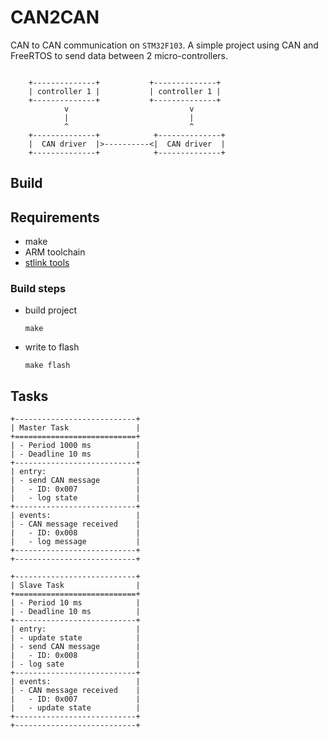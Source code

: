 # CAN2CAN

CAN to CAN communication on `STM32F103`. A simple project using CAN and FreeRTOS to send data between 2 micro-controllers.

```text

    +--------------+           +--------------+    
    | controller 1 |           | controller 1 |
    +--------------+           +--------------+ 
            v                           v
            |                           |
            ^                           ^
    +--------------+            +--------------+
    |  CAN driver  |>----------<|  CAN driver  |
    +--------------+            +--------------+
```


## Build

## Requirements

- make
- ARM toolchain
- [stlink tools](https://github.com/stlink-org/stlink)

### Build steps

- build project
    ```shell
    make
    ```

- write to flash
    ```shell
    make flash
    ```

## Tasks

```text
+---------------------------+
| Master Task               |
+===========================+
| - Period 1000 ms          |
| - Deadline 10 ms          |
+---------------------------+
| entry:                    |
| - send CAN message        |
|   - ID: 0x007             |
|   - log state             |
+---------------------------+
| events:                   |
| - CAN message received    |
|   - ID: 0x008             |
|   - log message           |
+---------------------------+
+---------------------------+

+---------------------------+
| Slave Task                |
+===========================+
| - Period 10 ms            |
| - Deadline 10 ms          |
+---------------------------+
| entry:                    |
| - update state            |
| - send CAN message        |
|   - ID: 0x008             |
| - log sate                |
+---------------------------+
| events:                   |
| - CAN message received    |
|   - ID: 0x007             |
|   - update state          |
+---------------------------+
+---------------------------+

```